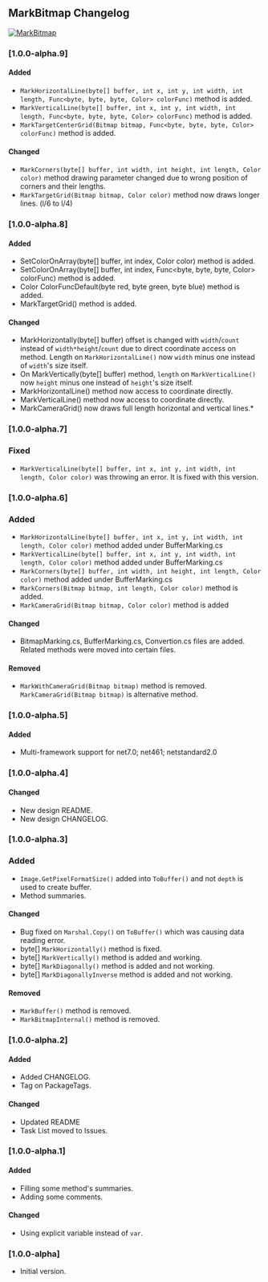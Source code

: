 ## MarkBitmap Changelog
[![MarkBitmap](https://img.shields.io/nuget/v/MarkBitmap.svg)](https://www.nuget.org/packages/MarkBitmap/)

<!--
### [Unreleased]

#### Added

#### Changed

#### Removed
-->

### [1.0.0-alpha.9]
#### Added
* `MarkHorizontalLine(byte[] buffer, int x, int y, int width, int length, Func<byte, byte, byte, Color> colorFunc)` method is added.
* `MarkVerticalLine(byte[] buffer, int x, int y, int width, int length, Func<byte, byte, byte, Color> colorFunc)` method is added.
* `MarkTargetCenterGrid(Bitmap bitmap, Func<byte, byte, byte, Color> colorFunc)` method is added.

#### Changed
* `MarkCorners(byte[] buffer, int width, int height, int length, Color color)` method drawing parameter changed due to wrong position of corners and their lengths.
* `MarkTargetGrid(Bitmap bitmap, Color color)` method now draws longer lines. (l/6 to l/4)

### [1.0.0-alpha.8]
#### Added
* SetColorOnArray(byte[] buffer, int index, Color color) method is added.
* SetColorOnArray(byte[] buffer, int index, Func<byte, byte, byte, Color> colorFunc) method is added.
* Color ColorFuncDefault(byte red, byte green, byte blue) method is added.
* MarkTargetGrid() method is added.

#### Changed
* MarkHorizontally(byte[] buffer) offset is changed with `width`/`count` instead of `width*height`/`count` due to direct coordinate access on method. Length on `MarkHorizontalLine()` now `width` minus one instead of `width`'s size itself.
* On MarkVertically(byte[] buffer) method, `length` on `MarkVerticalLine()` now `height` minus one instead of `height`'s size itself.
* MarkHorizontalLine() method now access to coordinate directly.
* MarkVerticalLine() method now access to coordinate directly.
* MarkCameraGrid() now draws full length horizontal and vertical lines.* 


### [1.0.0-alpha.7]
### Fixed
* `MarkVerticalLine(byte[] buffer, int x, int y, int width, int length, Color color)` was throwing an error. It is fixed with this version.

### [1.0.0-alpha.6]
### Added
* `MarkHorizontalLine(byte[] buffer, int x, int y, int width, int length, Color color)` method added under BufferMarking.cs
* `MarkVerticalLine(byte[] buffer, int x, int y, int width, int length, Color color)` method added under BufferMarking.cs
* `MarkCorners(byte[] buffer, int width, int height, int length, Color color)` method added under BufferMarking.cs
* `MarkCorners(Bitmap bitmap, int length, Color color)` method is added.
* `MarkCameraGrid(Bitmap bitmap, Color color)` method is added

#### Changed
* BitmapMarking.cs, BufferMarking.cs, Convertion.cs files are added. Related methods were moved into certain files.

#### Removed
* `MarkWithCameraGrid(Bitmap bitmap)` method is removed. `MarkCameraGrid(Bitmap bitmap)` is alternative method.

### [1.0.0-alpha.5]
#### Added
* Multi-framework support for net7.0; net461; netstandard2.0

### [1.0.0-alpha.4]
#### Changed
* New design README.
* New design CHANGELOG.

### [1.0.0-alpha.3]
### Added
* `Image.GetPixelFormatSize()` added into `ToBuffer()` and not `depth` is used to create buffer.
* Method summaries.

#### Changed
* Bug fixed on `Marshal.Copy()` on `ToBuffer()` which was causing data reading error.
* byte[] `MarkHorizontally()` method is fixed.
* byte[] `MarkVertically()` method is added and working.
* byte[] `MarkDiagonally()` method is added and not working.
* byte[] `MarkDiagonallyInverse` method is added and not working.

#### Removed
* `MarkBuffer()` method is removed.
* `MarkBitmapInternal()` method is removed.

### [1.0.0-alpha.2]
#### Added
* Added CHANGELOG.
* Tag on PackageTags.

#### Changed
* Updated README
* Task List moved to Issues.

### [1.0.0-alpha.1]
#### Added
* Filling some method's summaries.
* Adding some comments.

#### Changed
* Using explicit variable instead of `var`.

### [1.0.0-alpha]
* Initial version.
